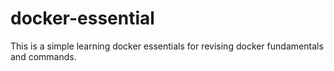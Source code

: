 # docker-essential
This is a simple learning docker essentials for revising docker fundamentals and commands.
